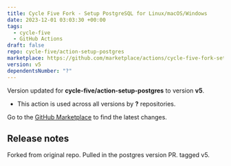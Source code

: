 ```yaml
---
title: Cycle Five Fork - Setup PostgreSQL for Linux/macOS/Windows
date: 2023-12-01 03:03:30 +00:00
tags:
  - cycle-five
  - GitHub Actions
draft: false
repo: cycle-five/action-setup-postgres
marketplace: https://github.com/marketplace/actions/cycle-five-fork-setup-postgresql-for-linux-macos-windows
version: v5
dependentsNumber: "?"
---
```



Version updated for **cycle-five/action-setup-postgres** to version **v5**.
- This action is used across all versions by **?** repositories.

Go to the [GitHub Marketplace](https://github.com/marketplace/actions/cycle-five-fork-setup-postgresql-for-linux-macos-windows) to find the latest changes.

## Release notes

Forked from original repo.
Pulled in the postgres version PR.
tagged v5.
